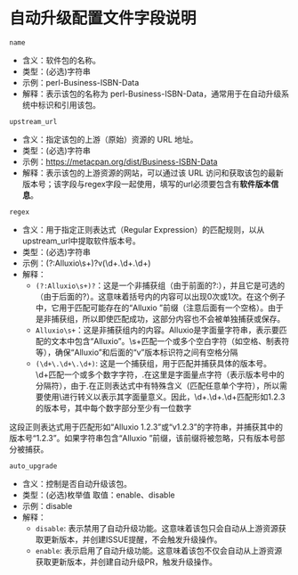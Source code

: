 # 自动升级配置文件字段说明
```name```
- 含义：软件包的名称。
- 类型：(必选)字符串
- 示例：perl-Business-ISBN-Data
- 解释：表示该包的名称为 perl-Business-ISBN-Data，通常用于在自动升级系统中标识和引用该包。

```upstream_url```
- 含义：指定该包的上游（原始）资源的 URL 地址。
- 类型：(必选)字符串 
- 示例：https://metacpan.org/dist/Business-ISBN-Data
- 解释：表示该包的上游资源的网站，可以通过该 URL 访问和获取该包的最新版本号；该字段与regex字段一起使用，填写的url必须要包含有**软件版本信息**。

```regex```
- 含义：用于指定正则表达式（Regular Expression）的匹配规则，以从upstream_url中提取软件版本号。
- 类型：(必选)字符串
- 示例：(?:Alluxio\s+)?v(\d+.\d+.\d+) 
- 解释：
  - `(?:Alluxio\s+)?`：这是一个非捕获组（由于前面的?:），并且它是可选的（由于后面的?）。这意味着括号内的内容可以出现0次或1次。在这个例子中，它用于匹配可能存在的“Alluxio ”前缀（注意后面有一个空格）。由于是非捕获组，所以即使匹配成功，这部分内容也不会被单独捕获或保存。
  - ```Alluxio\s+```：这是非捕获组内的内容。Alluxio是字面量字符串，表示要匹配的文本中包含“Alluxio”。\s+匹配一个或多个空白字符（如空格、制表符等），确保“Alluxio”和后面的“v”版本标识符之间有空格分隔
  - ```(\d+\.\d+\.\d+)```: 这是一个捕获组，用于匹配并捕获具体的版本号。\d+匹配一个或多个数字字符，.在这里是字面量点字符（表示版本号中的分隔符），由于.在正则表达式中有特殊含义（匹配任意单个字符），所以需要使用\进行转义以表示其字面量意义。因此，\d+.\d+.\d+匹配形如1.2.3的版本号，其中每个数字部分至少有一位数字
  
这段正则表达式用于匹配形如“Alluxio 1.2.3”或“v1.2.3”的字符串，并捕获其中的版本号“1.2.3”。如果字符串包含“Alluxio ”前缀，该前缀将被忽略，只有版本号部分被捕获。

```auto_upgrade```
- 含义：控制是否自动升级该包。
- 类型：(必选)枚举值 取值：enable、disable
- 示例：disable
- 解释：
  - ```disable```: 表示禁用了自动升级功能。这意味着该包只会自动从上游资源获取更新版本，并创建ISSUE提醒，不会触发升级操作。
  - ```enable```: 表示启用了自动升级功能。这意味着该包不仅会自动从上游资源获取更新版本，并创建自动升级PR，触发升级操作。